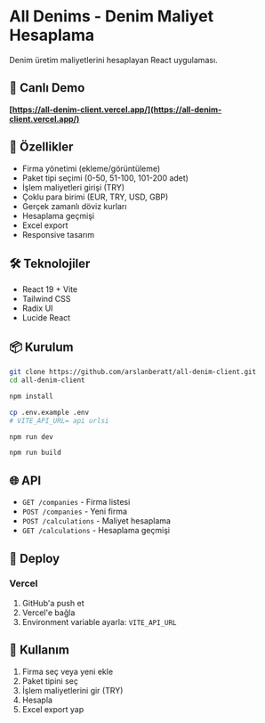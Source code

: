 # All Denims - Denim Maliyet Hesaplama

Denim üretim maliyetlerini hesaplayan React uygulaması.

## 🚀 Canlı Demo

**[https://all-denim-client.vercel.app/](https://all-denim-client.vercel.app/)**

## 🚀 Özellikler

- Firma yönetimi (ekleme/görüntüleme)
- Paket tipi seçimi (0-50, 51-100, 101-200 adet)
- İşlem maliyetleri girişi (TRY)
- Çoklu para birimi (EUR, TRY, USD, GBP)
- Gerçek zamanlı döviz kurları
- Hesaplama geçmişi
- Excel export
- Responsive tasarım

## 🛠️ Teknolojiler

- React 19 + Vite
- Tailwind CSS
- Radix UI
- Lucide React

## 📦 Kurulum

```bash
git clone https://github.com/arslanberatt/all-denim-client.git
cd all-denim-client

npm install

cp .env.example .env
# VITE_API_URL= api urlsi

npm run dev

npm run build
```

## 🌐 API

- `GET /companies` - Firma listesi
- `POST /companies` - Yeni firma
- `POST /calculations` - Maliyet hesaplama
- `GET /calculations` - Hesaplama geçmişi

## 🚀 Deploy

### Vercel

1. GitHub'a push et
2. Vercel'e bağla
3. Environment variable ayarla: `VITE_API_URL`

## 📱 Kullanım

1. Firma seç veya yeni ekle
2. Paket tipini seç
3. İşlem maliyetlerini gir (TRY)
4. Hesapla
5. Excel export yap